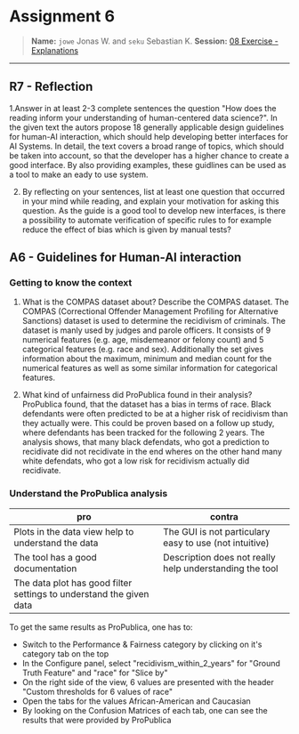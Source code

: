 # Assignment 6
> **Name:** `jowe` Jonas W. and `seku` Sebastian K.
> **Session:** [08 Exercise - Explanations](https://github.com/FUB-HCC/hcds-winter-2020/wiki/08_exercise)   
----

## R7 - Reflection
1.Answer in at least 2-3 complete sentences the question "How does the reading inform your understanding of human-centered data science?".
In the given text the autors propose 18 generally applicable design guidelines for human-AI interaction, which should help developing better interfaces for AI Systems. In detail, the text covers a broad range of topics, which should be taken into account, so that the developer has a higher chance to create a good interface. By also providing examples, these guidlines can be used as a tool to make an eady to use system.

2. By reflecting on your sentences, list at least one question that occurred in your mind while reading, and explain your motivation for asking this question.
As the guide is a good tool to develop new interfaces, is there a possibility to automate verification of specific rules to for example reduce the effect of bias which is given by manual tests?

## A6 - Guidelines for Human-AI interaction 
### Getting to know the context
1. What is the COMPAS dataset about? Describe the COMPAS dataset.
The COMPAS (Correctional Offender Management Profiling for Alternative Sanctions) dataset is used to determine the recidivism of criminals. The dataset is manly used by judges and parole officers. It consists of 9 numerical features (e.g. age, misdemeanor or felony count) and 5 categorical features (e.g. race and sex). Additionally the set gives information about the maximum, minimum and median count for the numerical features as well as some similar information for categorical features.

2. What kind of unfairness did ProPublica found in their analysis?
ProPublica found, that the dataset has a bias in terms of race. Black defendants were often predicted to be at a higher risk of recidivism than they actually were. This could be proven based on a follow up study, where defendants has been tracked for the following 2 years. The analysis shows, that many black defendats, who got a prediction to recidivate did not recidivate in the end wheres on the other hand many white defendats, who got a low risk for recidivism actually did recidivate.

### Understand the ProPublica analysis
| pro  |  contra |
|---|---|
|Plots in the data view help to understand the data|The GUI is not particulary easy to use (not intuitive)|
|The tool has a good documentation|Description does not really help understanding the tool|
|The data plot has good filter settings to understand the given data||

To get the same results as ProPublica, one has to:
- Switch to the Performance & Fairness category by clicking on it's category tab on the top
- In the Configure panel, select "recidivism_within_2_years" for "Ground Truth Feature" and "race" for "Slice by"
- On the right side of the view, 6 values are presented with the header "Custom thresholds for 6 values of race"
- Open the tabs for the values African-American and Caucasian
- By looking on the Confusion Matrices of each tab, one can see the results that were provided by ProPublica 
